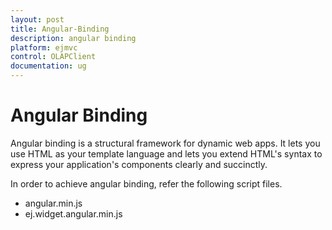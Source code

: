 ```yaml
---
layout: post
title: Angular-Binding
description: angular binding
platform: ejmvc
control: OLAPClient
documentation: ug
---
```


# Angular Binding

Angular binding is a structural framework for dynamic web apps. It lets you use HTML as your template language and lets you extend HTML's syntax to express your application's components clearly and succinctly.

In order to achieve angular binding, refer the following script files.

* angular.min.js
* ej.widget.angular.min.js
